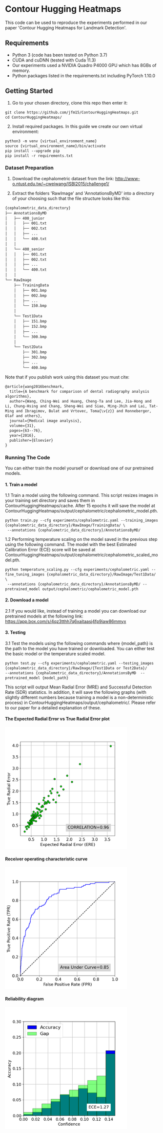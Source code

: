 # Contour Hugging Heatmaps

This code can be used to reproduce the experiments performed in our paper 'Contour Hugging Heatmaps for Landmark Detection'.

## Requirements

- Python 3 (code has been tested on Python 3.7)
- CUDA and cuDNN (tested with Cuda 11.3)
- Our experiments used a NVIDIA Quadro P4000 GPU which has 8GBs of memory. 
- Python packages listed in the requirements.txt including PyTorch 1.10.0

## Getting Started

1. Go to your chosen directory, clone this repo then enter it:
```
git clone https://github.com/jfm15/ContourHuggingHeatmaps.git
cd ContourHuggingHeatmaps/
```

2. Install required packages. In this guide we create our own virtual environment:

```
python3 -m venv {virtual_environment_name}
source {virtual_environment_name}/bin/activate
pip install --upgrade pip
pip install -r requirements.txt
```

### Dataset Preparation

1. Download the cephalometric dataset from the link: http://www-o.ntust.edu.tw/~cweiwang/ISBI2015/challenge1/

2. Extract the folders 'RawImage' and 'AnnotationsByMD' into a directory of your choosing such that the file structure looks like this:

````bash
{cephalometric_data_directory}
├── AnnotationsByMD
│   ├── 400_junior
│   │   ├── 001.txt
│   │   ├── 002.txt
│   │   ├── ...
│   │   └── 400.txt
│   │
│   └── 400_senior
│   │   ├── 001.txt
│   │   ├── 002.txt
│   │   ├── ...
│   │   └── 400.txt
│   │
└── RawImage
    ├── TrainingData
    │   ├── 001.bmp
    │   ├── 002.bmp
    │   ├── ...
    │   └── 150.bmp
    │
    └── Test1Data
    │   ├── 151.bmp
    │   ├── 152.bmp
    │   ├── ...
    │   └── 300.bmp
    │
    └── Test2Data
        ├── 301.bmp
        ├── 302.bmp
        ├── ...
        └── 400.bmp
````

Note that if you publish work using this dataset you must cite:
````
@article{wang2016benchmark,
  title={A benchmark for comparison of dental radiography analysis algorithms},
  author={Wang, Ching-Wei and Huang, Cheng-Ta and Lee, Jia-Hong and Li, Chung-Hsing and Chang, Sheng-Wei and Siao, Ming-Jhih and Lai, Tat-Ming and Ibragimov, Bulat and Vrtovec, Toma{\v{z}} and Ronneberger, Olaf and others},
  journal={Medical image analysis},
  volume={31},
  pages={63--76},
  year={2016},
  publisher={Elsevier}
}
````

### Running The Code

You can either train the model yourself or download one of our pretrained models.

#### 1. Train a model

1.1 Train a model using the following command. This script resizes images in your training set directory 
and saves them in ContourHuggingHeatmaps/cache. After 15 epochs it will save the model at
ContourHuggingHeatmaps/output/cephalometric/cephalometric_model.pth.

```
python train.py --cfg experiments/cephalometric.yaml --training_images {cephalometric_data_directory}/RawImage/TrainingData/ \
 --annotations {cephalometric_data_directory}/AnnotationsByMD/
```

1.2 Performing temperature scaling on the model saved in the previous step using the following command. 
The model with the best Estimated Calibration Error (ECE) score will be saved at ContourHuggingHeatmaps/output/cephalometric/cephalometric_scaled_model.pth.

```
python temperature_scaling.py --cfg experiments/cephalometric.yaml --fine_tuning_images {cephalometric_data_directory}/RawImage/Test1Data/ \
 --annotations {cephalometric_data_directory}/AnnotationsByMD/ --pretrained_model output/cephalometric/cephalometric_model.pth
```

#### 2. Download a model

2.1 If you would like, instead of training a model you can download our pretrained models at the following link: https://app.box.com/s/4qz3tthh7q6xajtaasj4fp9iaw86mmyx

#### 3. Testing

3.1 Test the models using the following commands where {model_path} is the path to the model you have trained or downloaded. 
You can either test the basic model or the temperature scaled model.

```
python test.py --cfg experiments/cephalometric.yaml --testing_images {cephalometric_data_directory}/RawImage/{Test1Data or Test2Data}/
--annotations {cephalometric_data_directory}/AnnotationsByMD  --pretrained_model {model_path}
```

This script will output Mean Radial Error (MRE) and Successful Detection Rate (SDR) statistics. In addition, it will 
save the following graphs (with slightly different numbers because training a model is a non-deterministic process) in 
ContourHuggingHeatmaps/output/cephalometric/. Please refer to our paper for a detailed explanation of these.

#### The Expected Radial Error vs True Radial Error plot

<img src="figures/re_vs_ere_correlation_graph.png" alt="drawing" width="400"/>

#### Receiver operating characteristic curve

<img src="figures/roc_outlier_graph.png" alt="drawing" width="400"/>

#### Reliability diagram

<img src="figures/reliability_diagram.png" alt="drawing" width="400"/>